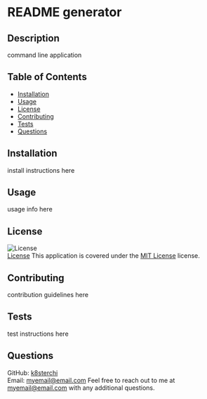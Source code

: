 # README generator

## Description
command line application 

## Table of Contents
- [Installation](#installation)
- [Usage](#usage)
- [License](#license)
- [Contributing](#contributing)
- [Tests](#tests)
- [Questions](#questions)

## Installation
install instructions here

## Usage
usage info here

## License
![License](https://img.shields.io/badge/License-MIT%20License-brightgreen)  
[License](./LICENSE)
This application is covered under the [MIT License](./LICENSE) license.

## Contributing
contribution guidelines here

## Tests
test instructions here

## Questions
GitHub: [k8sterchi](https://github.com/k8sterchi)  
Email: myemail@email.com
Feel free to reach out to me at myemail@email.com with any additional questions.
